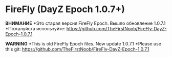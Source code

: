 **FireFly (DayZ Epoch 1.0.7+)**
================

**ВНИМАНИЕ**
*Это старая версия FireFly Epoch. Вышло обновление 1.0.7.1
*Пожалуйста используйте: https://github.com/TheFirstNoob/FireFly-DayZ-Epoch-1.0.7.1

**WARNING**
*This is old FireFly Epoch files. New update 1.0.7.1
*Please use this git: https://github.com/TheFirstNoob/FireFly-DayZ-Epoch-1.0.7.1